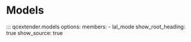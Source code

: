 # Models

::: qcextender.models
    options:
      members:
        - lal_mode
      show_root_heading: true
      show_source: true